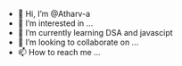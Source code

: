 - 👋 Hi, I’m @Atharv-a
- 👀 I’m interested in ...
- 🌱 I’m currently learning DSA and javascipt
- 💞️ I’m looking to collaborate on ...
- 📫 How to reach me ...

<!---
Atharv-a/Atharv-a is a ✨ special ✨ repository because its `README.md` (this file) appears on your GitHub profile.
You can click the Preview link to take a look at your changes.
--->
